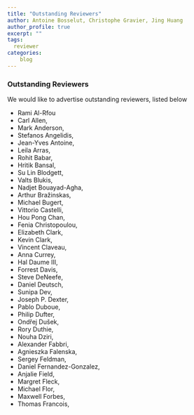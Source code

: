 ```yaml
---
title: "Outstanding Reviewers"
author: Antoine Bosselut, Christophe Gravier, Jing Huang
author_profile: true
excerpt: ""
tags:
  reviewer
categories:
    blog
---
```

### Outstanding Reviewers
We would like to advertise outstanding reviewers, listed below  

- Rami Al-Rfou
- Carl Allen,
- Mark Anderson,
- Stefanos Angelidis,
- Jean-Yves Antoine,
- Leila Arras,
- Rohit Babar,
- Hritik Bansal,
- Su Lin Blodgett,
- Valts Blukis,
- Nadjet Bouayad-Agha,
- Arthur Bra&#382;inskas,
- Michael Bugert,
- Vittorio Castelli,
- Hou Pong Chan,
- Fenia Christopoulou,
- Elizabeth Clark,
- Kevin Clark,
- Vincent Claveau,
- Anna Currey,
- Hal Daume III,
- Forrest Davis,
- Steve DeNeefe,
- Daniel Deutsch,
- Sunipa Dev,
- Joseph P. Dexter,
- Pablo Duboue,
- Philip Dufter,
- Ond&#345;ej Du&#353;ek,
- Rory Duthie,
- Nouha Dziri,
- Alexander Fabbri,
- Agnieszka Falenska,
- Sergey Feldman,
- Daniel Fernandez-Gonzalez,
- Anjalie Field,
- Margret Fleck,
- Michael Flor,
- Maxwell Forbes,
- Thomas Francois,
